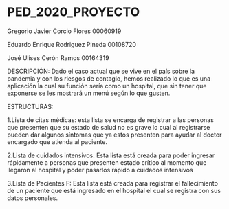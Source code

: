 # PED_2020_PROYECTO
Gregorio Javier Corcio Flores    00060919


Eduardo Enrique Rodriguez Pineda  00108720


José Ulises Cerón Ramos           00164319


DESCRIPCIÓN:
Dado el caso actual que se vive en el país sobre la pandemia y con los riesgos de contagio, hemos realizado lo que es una aplicación la cual su función sería como un hospital, que sin tener que exponerse se les mostrará un menú según lo que gusten.


ESTRUCTURAS:

1.Lista de citas médicas: esta lista se encarga de registrar a las personas que presenten que su estado de salud no es grave lo cual al registrarse pueden dar algunos síntomas que ya estos presenten para ayudar al doctor encargado que atienda al paciente.


2.Lista de cuidados intensivos: Esta lista está creada para poder ingresar rápidamente a personas que presenten estado crítico al momento que llegaron al hospital y poder pasarlos rápido a cuidados intensivos 


3.Lista de Pacientes F: Esta lista está creada para registrar el fallecimiento de un paciente que está ingresado en el hospital el cual se registra con sus datos personales.
















